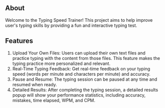 ## About
Welcome to the Typing Speed Trainer! This project aims to help improve user's typing skills by providing a fun and interactive typing test.

## Features
1. Upload Your Own Files: Users can upload their own text files and practice typing with the content from those files. This feature makes the typing practice more personalized and relevant.
2. Real-Time Typing Feedback: Get real-time feedback on your typing speed (words per minute and characters per minute) and accuracy.
3. Pause and Resume: The typing session can be paused at any time and resumed when ready.
4. Detailed Results: After completing the typing session, a detailed results popup will show your performance statistics, including accuracy, mistakes, time elapsed, WPM, and CPM.
